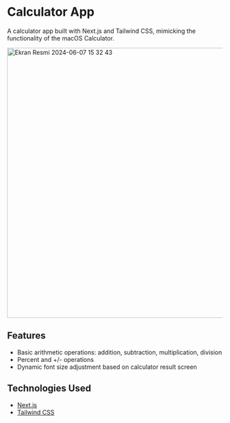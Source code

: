 # Calculator App

A calculator app built with Next.js and Tailwind CSS, mimicking the functionality of the macOS Calculator.

<img width="630" alt="Ekran Resmi 2024-06-07 15 32 43" src="https://github.com/elinoza/calculator/assets/72200043/e80f6505-0b8a-4373-9282-fd4f4da75187">

## Features

- Basic arithmetic operations: addition, subtraction, multiplication, division
- Percent and +/- operations
- Dynamic font size adjustment based on calculator result screen

## Technologies Used

- [Next.js](https://nextjs.org/)
- [Tailwind CSS](https://tailwindcss.com/)
